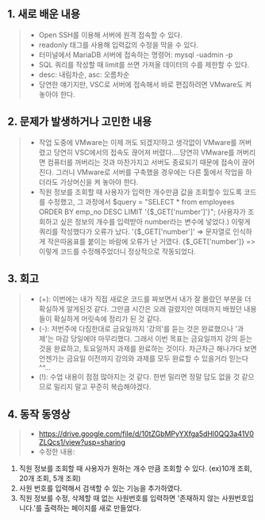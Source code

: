 ## 1. 새로 배운 내용
> * Open SSH를 이용해 서버에 원격 접속할 수 있다. 
> * readonly 태그를 사용해 입력값의 수정을 막을 수 있다.
> * 터미널에서 MariaDB 서버에 접속하는 명령어: mysql -uadmin -p
> * SQL 쿼리를 작성할 때 limit를 쓰면 가져올 데이터의 수를 제한할 수 있다.
> * desc: 내림차순, asc: 오름차순
> * 당연한 얘기지만, VSC로 서버에 접속해서 바로 편집하려면 VMware도 켜놓아야 한다.

## 2. 문제가 발생하거나 고민한 내용
> * 작업 도중에 VMware는 이제 꺼도 되겠지!하고 생각없이 VMware를 꺼버렸고 당연히 VSC에서의 접속도 끊어져 버렸다....당연히 VMware를 꺼버리면 컴퓨터를 꺼버리는 것과 마찬가지고
서버도 종료되기 때문에 접속이 끊어진다. 그러니 VMware로 서버를 구축했을 경우에는 다른 툴에서 작업을 하더라도 가상머신을 켜 놓아야 한다.
> * 직원 정보를 조회할 때 사용자가 입력한 개수만큼 값을 조회할수 있도록 코드를 수정했고, 그 과정에서 $query = "SELECT * from employees ORDER BY emp_no DESC LIMIT '{$_GET['number']'}";
(사용자가 조회하고 싶은 정보의 개수를 입력받아 number라는 변수에 넣었다.) 이렇게 쿼리를 작성했다가 오류가 났다.  '{$_GET['number']' => 문자열로 인식하게 작은따옴표를 붙이는 바람에
오류가 난 거였다. {$_GET['number']} => 이렇게 코드를 수정해주었더니 정상적으로 작동되었다.

## 3. 회고
> * (+): 이번에는 내가 직접 새로운 코드를 짜보면서 내가 잘 몰랐던 부분을 더 확실하게 알게된것 같다. 그만큼 시간은 오래 걸렸지만 여태까지 배웠던 내용들이 확실하게 머릿속에 정리가 된 것 같다.
> * (-): 저번주에 다짐한대로 금요일까지 '강의'를 듣는 것은 완료했으나 '과제'는 마감 당일에야 마무리했다. 그래서 이번 목표는 금요일까지 강의 듣는 것을 완료하고, 토요일까지 과제를 완료하는 것이다.
차근차근 해나가다 보면 언젠가는 금요일 이전까지 강의와 과제를 모두 완료할 수 있을거라 믿는다^^...
> * (!): 수업 내용이 점점 많아지는 것 같다. 한번 밀리면 정말 답도 없을 것 같으므로 밀리지 말고 꾸준히 복습해야겠다.

## 4. 동작 동영상
> * <https://drive.google.com/file/d/10tZGbMPyYXfga5dHl0QQ3a41V0ZLQcs1/view?usp=sharing>
> * 수정한 내용:
1. 직원 정보를 조회할 때 사용자가 원하는 개수 만큼 조회할 수 있다. (ex)10개 조회, 20개 조회, 5개 조회)
2. 사원 번호를 입력해서 검색할 수 있는 기능을 추가하였다.
3. 직원 정보를 수정, 삭제할 때 없는 사원번호를 입력하면 '존재하지 않는 사원번호입니다.'를 출력하는 페이지를 새로 만들었다.
